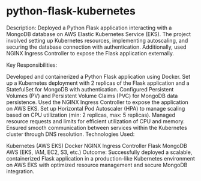 # python-flask-kubernetes


Description: Deployed a Python Flask application interacting with a MongoDB database on AWS Elastic Kubernetes Service (EKS). The project involved setting up Kubernetes resources, implementing autoscaling, and securing the database connection with authentication. Additionally, used NGINX Ingress Controller to expose the Flask application externally.

Key Responsibilities:

Developed and containerized a Python Flask application using Docker.
Set up a Kubernetes deployment with 2 replicas of the Flask application and a StatefulSet for MongoDB with authentication.
Configured Persistent Volumes (PV) and Persistent Volume Claims (PVC) for MongoDB data persistence.
Used the NGINX Ingress Controller to expose the application on AWS EKS.
Set up Horizontal Pod Autoscaler (HPA) to manage scaling based on CPU utilization (min: 2 replicas, max: 5 replicas).
Managed resource requests and limits for efficient utilization of CPU and memory.
Ensured smooth communication between services within the Kubernetes cluster through DNS resolution.
Technologies Used:

Kubernetes (AWS EKS)
Docker
NGINX Ingress Controller
Flask
MongoDB
AWS (EKS, IAM, EC2, S3, etc.)
Outcome: Successfully deployed a scalable, containerized Flask application in a production-like Kubernetes environment on AWS EKS with optimized resource management and secure MongoDB integration.
